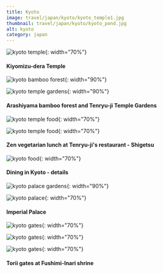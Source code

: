```yaml
---
title: Kyoto
image: travel/japan/kyoto/kyoto_temple1.jpg
thumbnail: travel/japan/kyoto/kyoto_pond.jpg
alt: kyoto
category: japan
---
```


![kyoto temple](./assets/img/travel/japan/kyoto/kyoto_temple2.jpg){: width="70%"}

#### Kiyomizu-dera Temple

![kyoto bamboo forest](./assets/img/travel/japan/kyoto/kyoto_bamboo.jpg){: width="90%"}

![kyoto temple gardens](./assets/img/travel/japan/kyoto/kyoto_pond.jpg){: width="90%"}

#### Arashiyama bamboo forest and Tenryu-ji Temple Gardens

![kyoto temple food](./assets/img/travel/japan/kyoto/kyoto_temple_food1.jpg){: width="70%"}

![kyoto temple food](./assets/img/travel/japan/kyoto/kyoto_temple_food2.jpg){: width="70%"}

#### Zen vegetarian lunch at Tenryu-ji's restaurant - Shigetsu

![kyoto food](./assets/img/travel/japan/kyoto/kyoto_food_details.jpg){: width="70%"}

#### Dining in Kyoto - details

![kyoto palace gardens](./assets/img/travel/japan/kyoto/kyoto_gardens.jpg){: width="90%"}

![kyoto palace](./assets/img/travel/japan/kyoto/kyoto_palace.jpg){: width="70%"}

#### Imperial Palace

![kyoto gates](./assets/img/travel/japan/kyoto/kyoto_gates1.jpg){: width="70%"}

![kyoto gates](./assets/img/travel/japan/kyoto/kyoto_gates2.jpg){: width="70%"}

![kyoto gates](./assets/img/travel/japan/kyoto/kyoto_gates3.jpg){: width="70%"}

#### Torii gates at Fushimi-Inari shrine
